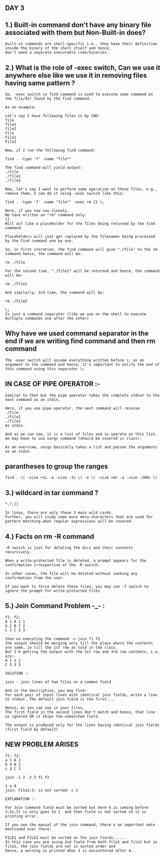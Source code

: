  ##                                       DAY 3

## 1.) Built-in command don't have any binary file associated with them but Non-Built-in does?

    built-in commands are shell-specific i.e., they have their definition inside the binary of the shell itself and hence, 
    don't need a separate executable code/binaries.
    
## 2.) What is the role of -exec switch, Can we use it anywhere else like we use it in removing files having same pattern ?

    So, -exec switch in find command is used to execute some command on the file/dir found by the find command.

    As an example:

    Let's say I have following files in my CWD:
    file
    file1
    file2
    File
    File1
    File2

    Now, if I run the following find command:

    find . -type 'f' -name "file*"

    The find command will yield output:
    ./file
    ./file1
    ./file2

    Now, let's say I want to perform some operation on these files, e.g., remove them, I can do it using -exec switch like this:

    find . -type 'f' -name "file*" -exec rm {} \;

    Here, if you now see closely,
    We have written an "rm" command only.
    {}
    Will act like a placeholder for the files being returned by the find command.
    
    Placeholders will just get replaced by the filenames being processed by the find command one by one.

    So, in first iteration, the find command will give "./file" to the rm command hence, the command will be:

    rm ./file

    For the second time, "./file1" will be returned and hence, the command will be:

    rm ./file1

    And similarly, 3rd time, the command will be:

    rm ./file2

    \;
    Is just a command separator (like we use on the shell to execute multiple commands one after the other)
    
##  Why have we used command separator in the end if we are writing find command and then rm command

    The -exec switch will assume everything written before \; as an argument to the command and hence, it's important to notify the end of this command using this separator \;
    
##  IN CASE OF PIPE OPERATOR :-
    
    Similar to that but the pipe operator takes the complete stdout to the next command as an stdin.

    Here, if you use pipe operator, the next command will receive
    ./file
    ./file1
    ./file2
    As stdin.

    And as we can see, it is a list of files and to operate on this list, we may have to use xargs command (should be covered in class).

    As an overview, xargs basically takes a list and passes the arguments as an stdin.
   
##  parantheses to group the ranges

    find . \( -size +1c -a -size -3c \) -o \( -size +4c -a -size -200c \)
    
## 3.) wildcard in tar command ?

    *,?,[]
    
    In linux, there are only these 3 main wild cards.
    Further, you will study some more meta-characters that are used for pattern matching when regular expressions will be covered.
    
## 4.) Facts on rm -R command

    -R switch is just for deleting the dirs and their contents recursively.
    
    When a write-protected file is deleted, a prompt appears for the confirmation irrespective of the -R switch.

    In other cases, the file will he deleted without seeking any confirmation from the user.
    
    If you want to force delete these files, you may use -f switch to ignore the prompt for write-protected files
    
## 5.) Join Command Problem -_- : 

    f1:	f2: 
    A 1	A 1 1
    b 2	B 2 2
    C 3	C 3 3

    then on executing the command -> join f1 f2 
    the output should be merging only till the place where the contents are same, ie till the 1st row as told in the class.
    But I'm getting the output with the 1st row and 3rd row contents, i.e,
    o/p:-
    A 1 1 1
    C 3 3 3
    
    SOLUTION :-
    
    join - join lines of two files on a common field

    And in the description, you may find:
    For each pair of input lines with identical join fields, write a line to stdout. The default join field is the first....

    Hence, as you can see in your files,
    The first field in the second lines don't match and hence, that line us ignored OR it skips the unmatched field.

    The output is produced only for the lines having identical join fields (first field by default)

##  NEW PROBLEM ARISES 
    
    f1:	f2: 
    a 1	A 1
    b 4	B 2
    c 3	C 3
    
    join -1 2 -2 2 f1 f2
    
    1 a A
    join: File1:3: is not sorted: c 3
    
    EXPLANATION :-
    
    For Join Command field must be sorted but here 4 is coming before 3,So,It is only goes to 1  and then field is not sorted so it is printing error.
    
    If you see the manual of the join command, there's an important note mentioned over there:

    FILE1 and FILE2 must be sorted on the join fields......
    In this case you are using 2nd field from both file1 and file2 but in file1, the join fields are not in sorted order and 
    hence, a warning is printed when 3 is encountered after 4.
